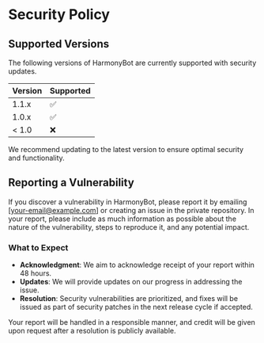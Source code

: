 # Security Policy

## Supported Versions

The following versions of HarmonyBot are currently supported with security updates. 

| Version | Supported          |
| ------- | ------------------ |
| 1.1.x   | :white_check_mark: |
| 1.0.x   | :white_check_mark: |
| < 1.0   | :x:                |

We recommend updating to the latest version to ensure optimal security and functionality.

## Reporting a Vulnerability

If you discover a vulnerability in HarmonyBot, please report it by emailing [your-email@example.com] or creating an issue in the private repository. In your report, please include as much information as possible about the nature of the vulnerability, steps to reproduce it, and any potential impact.

### What to Expect
- **Acknowledgment**: We aim to acknowledge receipt of your report within 48 hours.
- **Updates**: We will provide updates on our progress in addressing the issue.
- **Resolution**: Security vulnerabilities are prioritized, and fixes will be issued as part of security patches in the next release cycle if accepted.
  
Your report will be handled in a responsible manner, and credit will be given upon request after a resolution is publicly available.
